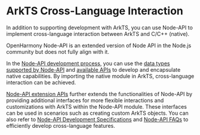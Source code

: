 # ArkTS Cross-Language Interaction

In addition to supporting development with ArkTS, you can use Node-API to implement cross-language interaction between ArkTS and C/C++ (native).

OpenHarmony Node-API is an extended version of Node API in the Node.js community but does not fully align with it.

In the [Node-API development process](../napi/use-napi-process.md), you can use the [data types supported by Node-API](../napi/napi-data-types-interfaces.md#data-types) and [available APIs](../reference/native-lib/napi.md#node-api) to develop and encapsulate native capabilities. By importing the native module in ArkTS, cross-language interaction can be achieved.

[Node-API extension APIs](../napi/use-napi-about-extension.md) further extends the functionalities of Node-API by providing additional interfaces for more flexible interactions and customizations with ArkTS within the Node-API module. These interfaces can be used in scenarios such as creating custom ArkTS objects. You can also refer to [Node-API Development Specifications](../napi/napi-guidelines.md) and [Node-API FAQs](../napi/use-napi-faqs.md) to efficiently develop cross-language features.
